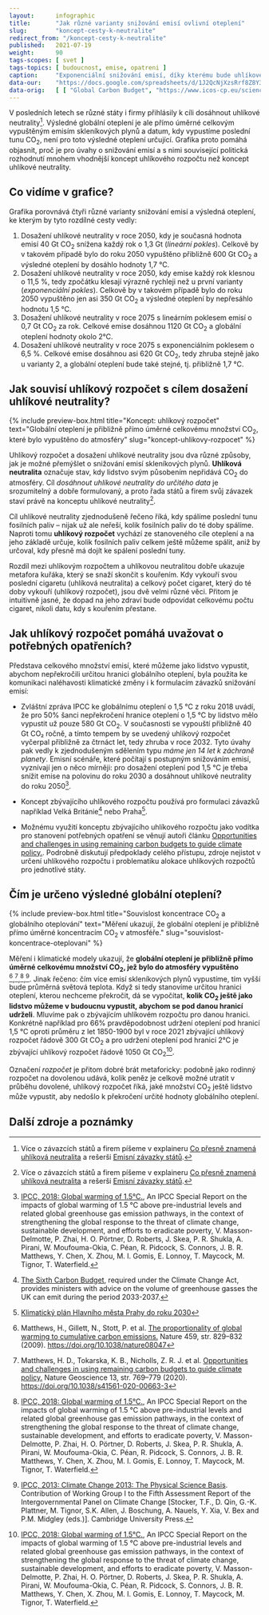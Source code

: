 ```yaml
---
layout:      infographic
title:       "Jak různé varianty snižování emisí ovlivní oteplení"
slug:        "koncept-cesty-k-neutralite"
redirect_from: "/koncept-cesty-k-neutralite"
published:   2021-07-19
weight:      90
tags-scopes: [ svet ]
tags-topics: [ budoucnost, emise, opatreni ]
caption:     "Exponenciální snižování emisí, díky kterému bude uhlíkové neutrality dosaženo v roce 2075, způsobí stejné globální oteplení jako lineární snižování emisí, které povede k uhlíkové neutralitě v roce 2050. Jinými slovy: z hlediska diskuze nad opatřeními spojenými se snižováním emisí je celkový uhlíkový rozpočet mnohem důležitější než datum dosažení uhlíkové neutrality."
data-our:    "https://docs.google.com/spreadsheets/d/1J2QcNjXzsRrf8Z8Y3Xh41R_EHlqYKt6CAuN1NUPg2K0/edit?usp=sharing"
data-orig:   [ [ "Global Carbon Budget", "https://www.icos-cp.eu/science-and-impact/global-carbon-budget/2020" ],["IPCC SR15","https://www.ipcc.ch/site/assets/uploads/sites/2/2019/06/SR15_Full_Report_Low_Res.pdf#page=122"] ]
---
```


V posledních letech se různé státy i firmy přihlásily k cíli dosáhnout uhlíkové neutrality[^11]. Výsledné globální oteplení je ale přímo úměrné celkovým vypuštěným emisím skleníkových plynů a datum, kdy vypustíme poslední tunu CO<sub>2</sub>, není pro toto výsledné oteplení určující. Grafika proto pomáhá objasnit, proč je pro úvahy o snižování emisí a s nimi související politická rozhodnutí mnohem vhodnější koncept uhlíkového rozpočtu než koncept uhlíkové neutrality.   

## Co vidíme v grafice? 

Grafika porovnává čtyři různé varianty snižování emisí a výsledná oteplení, ke kterým by tyto rozdílné cesty vedly: 
 1. Dosažení uhlíkové neutrality v roce 2050, kdy je současná hodnota emisí 40 Gt CO<sub>2</sub> snížena každý rok o 1,3 Gt (*lineární pokles*). Celkově by v takovém případě bylo do roku 2050 vypuštěno přibližně 600 Gt CO<sub>2</sub> a výsledné oteplení by dosáhlo hodnoty 1,7 °C.
 2. Dosažení uhlíkové neutrality v roce 2050, kdy emise každý rok klesnou o 11,5 %, tedy zpočátku klesají výrazně rychleji než u první varianty (*exponenciální pokles*). Celkově by v takovém případě bylo do roku 2050 vypuštěno jen asi 350 Gt CO<sub>2</sub> a výsledné oteplení by nepřesáhlo hodnotu 1,5 °C.
 3. Dosažení uhlíkové neutrality v roce 2075 s lineárním poklesem emisí o 0,7 Gt CO<sub>2</sub> za rok. Celkové emise dosáhnou 1120 Gt CO<sub>2</sub> a globální oteplení hodnoty okolo 2°C. 
 4. Dosažení uhlíkové neutrality v roce 2075 s exponenciálním poklesem o 6,5 %. Celkové emise dosáhnou asi 620 Gt CO<sub>2</sub>, tedy zhruba stejně jako u varianty 2, a globální oteplení bude také stejné, tj. přibližně 1,7 °C.

## Jak souvisí uhlíkový rozpočet s cílem dosažení uhlíkové neutrality?

{% include preview-box.html
    title="Koncept: uhlíkový rozpočet"
    text="Globální oteplení je přibližně přímo úměrné celkovému množství CO<sub>2</sub>, které bylo vypuštěno do atmosféry"
    slug="koncept-uhlikovy-rozpocet"
%}

Uhlíkový rozpočet a dosažení uhlíkové neutrality jsou dva různé způsoby, jak je možné přemýšlet o snižování emisí skleníkových plynů. **Uhlíková neutralita** označuje stav, kdy lidstvo svým působením nepřidává CO<sub>2</sub> do atmosféry. Cíl *dosáhnout uhlíkové neutrality do určitého data* je srozumitelný a dobře formulovaný, a proto řada států a firem svůj závazek staví právě na konceptu uhlíkové neutrality[^11]. 

Cíl uhlíkové neutrality zjednodušeně řečeno říká, kdy spálíme poslední tunu fosilních paliv – nijak už ale neřeší, kolik fosilních paliv do té doby spálíme. 
Naproti tomu **uhlíkový rozpočet** vychází ze stanoveného cíle oteplení a na jeho základě určuje, kolik fosilních paliv celkem ještě můžeme spálit, aniž by určoval, kdy přesně má dojít ke spálení poslední tuny. 

Rozdíl mezi uhlíkovým rozpočtem a uhlíkovou neutralitou dobře ukazuje metafora kuřáka, který se snaží skončit s kouřením. Kdy vykouří svou poslední cigaretu (uhlíková neutralita) a celkový počet cigaret, který do té doby vykouří (uhlíkový rozpočet), jsou dvě velmi různé věci. Přitom je intuitivně jasné, že dopad na jeho zdraví bude odpovídat celkovému počtu cigaret, nikoli datu, kdy s kouřením přestane. 

## Jak uhlíkový rozpočet pomáhá uvažovat o potřebných opatřeních?

Představa celkového množství emisí, které můžeme jako lidstvo vypustit, abychom nepřekročili určitou hranici globálního oteplení, byla použita ke komunikaci naléhavosti klimatické změny i k formulacím závazků snižování emisí: 

* Zvláštní zpráva IPCC ke globálnímu oteplení o 1,5 °C z roku 2018 uvádí, že pro 50% šanci nepřekročení hranice oteplení o 1,5 °C by lidstvo mělo vypustit už pouze 580 Gt CO<sub>2</sub>. V současnosti se vypouští přibližně 40 Gt CO₂ ročně, a tímto tempem by se uvedený uhlíkový rozpočet vyčerpal přibližně za čtrnáct let, tedy zhruba v roce 2032. Tyto úvahy pak vedly k zjednodušeným sdělením typu *máme jen 14 let k záchraně planety*. Emisní scénáře, které počítají s postupným snižováním emisí, vyznívají jen o něco mírněji: pro dosažení oteplení pod 1,5 °C je třeba snížit emise na polovinu do roku 2030 a dosáhnout uhlíkové neutrality do roku 2050[^56].    

* Koncept zbývajícího uhlíkového rozpočtu používá pro formulaci závazků například Velká Británie[^88] nebo Praha[^89]. 

* Možnému využití konceptu zbývajícího uhlíkového rozpočtu jako vodítka pro stanovení potřebných opatření se věnují autoři článku [Opportunities and challenges in using remaining carbon budgets to guide climate policy.](https://www.nature.com/articles/s41561-020-00663-3). Podrobně diskutují předpoklady celého přístupu, zdroje nejistot v určení uhlíkového rozpočtu i problematiku alokace uhlíkových rozpočtů pro jednotlivé státy. 


## Čím je určeno výsledné globální oteplení? 

{% include preview-box.html
    title="Souvislost koncentrace CO<sub>2</sub> a globálního oteplování"
    text="Měření ukazují, že globální oteplení je přibližně přímo úměrné koncentracím CO<sub>2</sub> v atmosféře."
    slug="souvislost-koncentrace-oteplovani"
%} 

Měření i klimatické modely ukazují, že **globální oteplení je přibližně přímo úměrné celkovému množství CO<sub>2</sub>, jež bylo do atmosféry vypuštěno** [^58],[^55],[^56],[^57]. Jinak řečeno: čím více emisí skleníkových plynů vypustíme, tím vyšší bude průměrná světová teplota. Když si tedy stanovíme určitou hranici oteplení, kterou nechceme překročit, dá se vypočítat, **kolik CO<sub>2</sub> ještě jako lidstvo můžeme v budoucnu vypustit, abychom se pod danou hranicí udrželi**. Mluvíme pak o zbývajícím uhlíkovém rozpočtu pro danou hranici. Konkrétně například pro 66% pravděpodobnost udržení oteplení pod hranicí 1,5 °C oproti průměru z let 1850-1900 byl v roce 2021 zbývající uhlíkový rozpočet řádově 300 Gt CO<sub>2</sub> a pro udržení oteplení pod hranicí 2°C je zbývající uhlíkový rozpočet řádově 1050 Gt CO<sub>2</sub>[^56].

Označení *rozpočet* je přitom dobré brát metaforicky: podobně jako rodinný rozpočet na dovolenou udává, kolik peněz je celkově možné utratit v průběhu dovolené, uhlíkový rozpočet říká, jaké množství CO<sub>2</sub> ještě lidstvo může vypustit, aby nedošlo k překročení určité hodnoty globálního oteplení.



## Další zdroje a poznámky

[^11]: Více o závazcích států a firem píšeme v explaineru [Co přesně znamená uhlíková neutralita](/explainery/uhlikova-neutralita) a rešerši [Emisní závazky států](/studie/2021-reserse-zavazky-statu). 

[^55]: Matthews, H. D., Tokarska, K. B., Nicholls, Z. R. J. et al. [Opportunities and challenges in using remaining carbon budgets to guide climate policy.](https://www.nature.com/articles/s41561-020-00663-3) Nature Geoscience 13, str. 769–779 (2020). https://doi.org/10.1038/s41561-020-00663-3

[^56]: [IPCC, 2018: Global warming of 1.5°C.](https://www.ipcc.ch/site/assets/uploads/sites/2/2019/06/SR15_Full_Report_Low_Res.pdf), An IPCC Special Report on the impacts of global warming of 1.5 °C above pre-industrial levels and related global greenhouse gas emission pathways, in the context of strengthening the global response to the threat of climate change, sustainable development, and efforts to eradicate poverty, V. Masson-Delmotte, P. Zhai, H. O. Pörtner, D. Roberts, J. Skea, P. R. Shukla, A. Pirani, W. Moufouma-Okia, C. Péan, R. Pidcock, S. Connors, J. B. R. Matthews, Y. Chen, X. Zhou, M. I. Gomis, E. Lonnoy, T. Maycock, M. Tignor, T. Waterfield.

[^57]:  [IPCC, 2013: Climate Change 2013: The Physical Science Basis](https://www.ipcc.ch/report/ar5/wg1/). Contribution of Working Group I to the Fifth Assessment Report of the Intergovernmental Panel on Climate Change [Stocker, T.F., D. Qin, G.-K. Plattner, M. Tignor, S.K. Allen, J. Boschung, A. Nauels, Y. Xia, V. Bex and P.M. Midgley (eds.)]. Cambridge University Press.

[^58]: Matthews, H., Gillett, N., Stott, P. et al. [The proportionality of global warming to cumulative carbon emissions.](https://www.researchgate.net/publication/26282499_The_proportionality_of_global_warming_to_cumulative_carbon_emissions) Nature 459, str. 829–832 (2009). https://doi.org/10.1038/nature08047

[^59]: R. Millar, M. Allen, J. Rogelj, P. Friedlingstein, [The cumulative carbon budget and its implications](https://doi.org/10.1093/oxrep/grw009), Oxford Review of Economic Policy, Volume 32, Issue 2, SUMMER 2016, str. 323–342, https://doi.org/10.1093/oxrep/grw009

[^88]: [The Sixth Carbon Budget](https://www.theccc.org.uk/publication/sixth-carbon-budget/), required under the Climate Change Act, provides ministers with advice on the volume of greenhouse gasses the UK can emit during the period 2033-2037.  

[^89]: [Klimatický plán Hlavního města Prahy do roku 2030](https://www.praha.eu/jnp/cz/o_meste/magistrat/tiskovy_servis/tiskove_zpravy/praha_nasla_cestu_k_uhlikove_neutralite.html)
